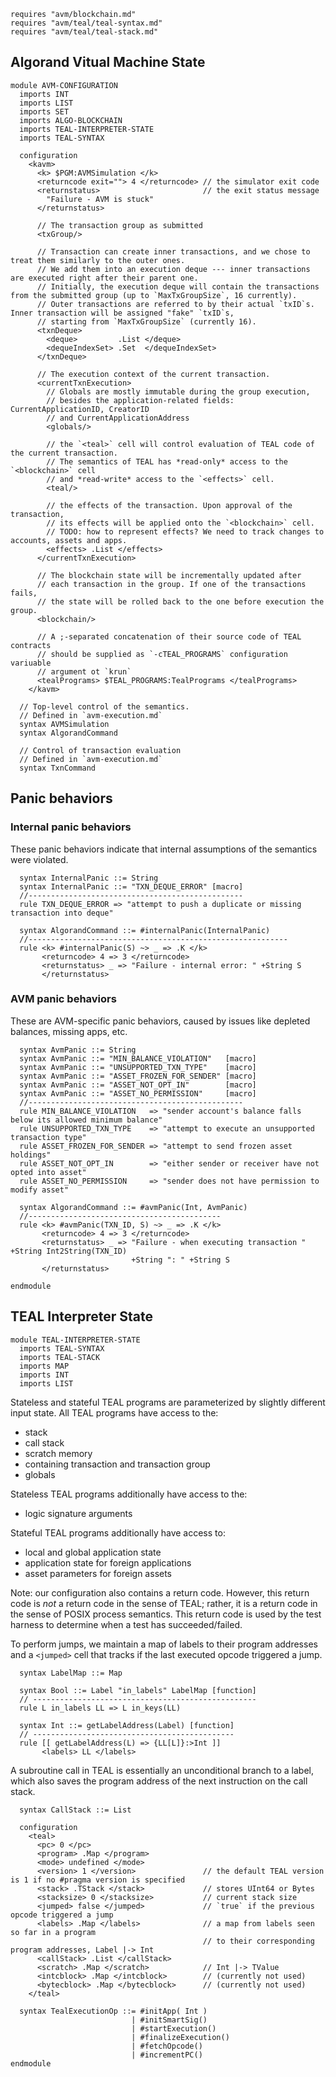 ```k
requires "avm/blockchain.md"
requires "avm/teal/teal-syntax.md"
requires "avm/teal/teal-stack.md"
```

Algorand Vitual Machine State
-----------------------------

```k
module AVM-CONFIGURATION
  imports INT
  imports LIST
  imports SET
  imports ALGO-BLOCKCHAIN
  imports TEAL-INTERPRETER-STATE
  imports TEAL-SYNTAX

  configuration
    <kavm>
      <k> $PGM:AVMSimulation </k>
      <returncode exit=""> 4 </returncode> // the simulator exit code
      <returnstatus>                       // the exit status message
        "Failure - AVM is stuck"
      </returnstatus>

      // The transaction group as submitted
      <txGroup/>

      // Transaction can create inner transactions, and we chose to treat them similarly to the outer ones.
      // We add them into an execution deque --- inner transactions are executed right after their parent one.
      // Initially, the execution deque will contain the transactions from the submitted group (up to `MaxTxGroupSize`, 16 currently).
      // Outer transactions are referred to by their actual `txID`s. Inner transaction will be assigned "fake" `txID`s,
      // starting from `MaxTxGroupSize` (currently 16).
      <txnDeque>
        <deque>         .List </deque>
        <dequeIndexSet> .Set  </dequeIndexSet>
      </txnDeque>

      // The execution context of the current transaction.
      <currentTxnExecution>
        // Globals are mostly immutable during the group execution,
        // besides the application-related fields: CurrentApplicationID, CreatorID
        // and CurrentApplicationAddress
        <globals/>

        // the `<teal>` cell will control evaluation of TEAL code of the current transaction.
        // The semantics of TEAL has *read-only* access to the `<blockchain>` cell
        // and *read-write* access to the `<effects>` cell.
        <teal/>

        // the effects of the transaction. Upon approval of the transaction,
        // its effects will be applied onto the `<blockchain>` cell.
        // TODO: how to represent effects? We need to track changes to accounts, assets and apps.
        <effects> .List </effects>
      </currentTxnExecution>

      // The blockchain state will be incrementally updated after
      // each transaction in the group. If one of the transactions fails,
      // the state will be rolled back to the one before execution the group.
      <blockchain/>

      // A ;-separated concatenation of their source code of TEAL contracts
      // should be supplied as `-cTEAL_PROGRAMS` configuration variuable
      // argument ot `krun`
      <tealPrograms> $TEAL_PROGRAMS:TealPrograms </tealPrograms>
    </kavm>

  // Top-level control of the semantics.
  // Defined in `avm-execution.md`
  syntax AVMSimulation
  syntax AlgorandCommand

  // Control of transaction evaluation
  // Defined in `avm-execution.md`
  syntax TxnCommand
```

## Panic behaviors

### Internal panic behaviors

These panic behaviors indicate that internal assumptions of the semantics were violated.

```k
  syntax InternalPanic ::= String
  syntax InternalPanic ::= "TXN_DEQUE_ERROR" [macro]
  //------------------------------------------------
  rule TXN_DEQUE_ERROR => "attempt to push a duplicate or missing transaction into deque"

  syntax AlgorandCommand ::= #internalPanic(InternalPanic)
  //----------------------------------------------------------
  rule <k> #internalPanic(S) ~> _ => .K </k>
       <returncode> 4 => 3 </returncode>
       <returnstatus> _ => "Failure - internal error: " +String S
       </returnstatus>
```

### AVM panic behaviors

These are AVM-specific panic behaviors, caused by issues like depleted balances, missing apps, etc.

```k
  syntax AvmPanic ::= String
  syntax AvmPanic ::= "MIN_BALANCE_VIOLATION"   [macro]
  syntax AvmPanic ::= "UNSUPPORTED_TXN_TYPE"    [macro]
  syntax AvmPanic ::= "ASSET_FROZEN_FOR_SENDER" [macro]
  syntax AvmPanic ::= "ASSET_NOT_OPT_IN"        [macro]
  syntax AvmPanic ::= "ASSET_NO_PERMISSION"     [macro]
  //------------------------------------------------
  rule MIN_BALANCE_VIOLATION   => "sender account's balance falls below its allowed minimum balance"
  rule UNSUPPORTED_TXN_TYPE    => "attempt to execute an unsupported transaction type"
  rule ASSET_FROZEN_FOR_SENDER => "attempt to send frozen asset holdings"
  rule ASSET_NOT_OPT_IN        => "either sender or receiver have not opted into asset"
  rule ASSET_NO_PERMISSION     => "sender does not have permission to modify asset"

  syntax AlgorandCommand ::= #avmPanic(Int, AvmPanic)
  //-------------------------------------------
  rule <k> #avmPanic(TXN_ID, S) ~> _ => .K </k>
       <returncode> 4 => 3 </returncode>
       <returnstatus> _ => "Failure - when executing transaction " +String Int2String(TXN_ID)
                           +String ": " +String S
       </returnstatus>

endmodule
```

TEAL Interpreter State
----------------------

```k
module TEAL-INTERPRETER-STATE
  imports TEAL-SYNTAX
  imports TEAL-STACK
  imports MAP
  imports INT
  imports LIST
```

Stateless and stateful TEAL programs are parameterized by slightly different
input state. All TEAL programs have access to the:

-   stack
-   call stack
-   scratch memory
-   containing transaction and transaction group
-   globals

Stateless TEAL programs additionally have access to the:

-   logic signature arguments

Stateful TEAL programs additionally have access to:

-   local and global application state
-   application state for foreign applications
-   asset parameters for foreign assets

Note: our configuration also contains a return code. However, this return code
is _not_ a return code in the sense of TEAL; rather, it is a return code in the
sense of POSIX process semantics. This return code is used by the test harness
to determine when a test has succeeded/failed.

To perform jumps, we maintain a map of labels to their program addresses and a `<jumped>` cell that tracks if the last executed opcode triggered a jump.

```k
  syntax LabelMap ::= Map

  syntax Bool ::= Label "in_labels" LabelMap [function]
  // --------------------------------------------------
  rule L in_labels LL => L in_keys(LL)

  syntax Int ::= getLabelAddress(Label) [function]
  // ---------------------------------------------
  rule [[ getLabelAddress(L) => {LL[L]}:>Int ]]
       <labels> LL </labels>
```

A subroutine call in TEAL is essentially an unconditional branch to a label, which also saves the program address of the next instruction on the call stack.

```k
  syntax CallStack ::= List
```

```k
  configuration
    <teal>
      <pc> 0 </pc>
      <program> .Map </program>
      <mode> undefined </mode>
      <version> 1 </version>               // the default TEAL version is 1 if no #pragma version is specified
      <stack> .TStack </stack>             // stores UInt64 or Bytes
      <stacksize> 0 </stacksize>           // current stack size
      <jumped> false </jumped>             // `true` if the previous opcode triggered a jump
      <labels> .Map </labels>              // a map from labels seen so far in a program
                                           // to their corresponding program addresses, Label |-> Int
      <callStack> .List </callStack>
      <scratch> .Map </scratch>            // Int |-> TValue
      <intcblock> .Map </intcblock>        // (currently not used)
      <bytecblock> .Map </bytecblock>      // (currently not used)
    </teal>

  syntax TealExecutionOp ::= #initApp( Int )
                           | #initSmartSig()
                           | #startExecution()
                           | #finalizeExecution()
                           | #fetchOpcode()
                           | #incrementPC()
endmodule
```

